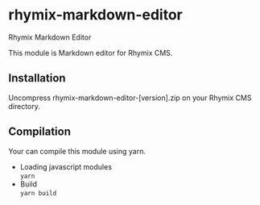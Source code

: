# rhymix-markdown-editor
Rhymix Markdown Editor

This module is Markdown editor for Rhymix CMS. 

## Installation

Uncompress rhymix-markdown-editor-[version].zip on your Rhymix CMS directory.

## Compilation

Your can compile this module using yarn.
- Loading javascript modules  
```yarn```
- Build  
```yarn build```
